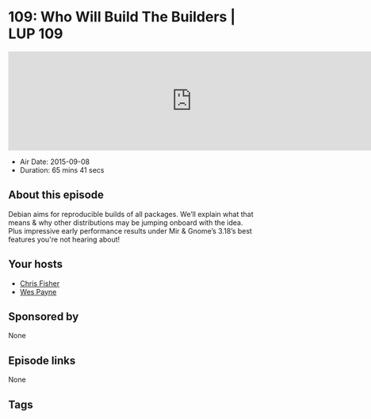 # 109: Who Will Build The Builders | LUP 109

<iframe src="https://player.fireside.fm/v2/RUkczH-V+vK42wT0X?theme=dark" width="740" height="200" frameborder="0" scrolling="no"></iframe>

* Air Date: 2015-09-08
* Duration: 65 mins 41 secs

## About this episode

Debian aims for reproducible builds of all packages. We’ll explain what that means & why other distributions may be jumping onboard with the idea. Plus impressive early performance results under Mir & Gnome’s 3.18’s best features you're not hearing about!

## Your hosts
* [Chris Fisher](https://linuxunplugged.com/hosts/chrislas)
* [Wes Payne](https://linuxunplugged.com/hosts/wes)

## Sponsored by

None



## Episode links

None



## Tags

